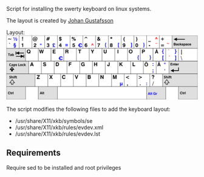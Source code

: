 Script for installing the swerty keyboard on linux systems.

The layout is created by [Johan Gustafsson](https://johanegustafsson.net/projects/swerty/)

Layout:
![Alt text](https://github.com/dawierha/swerty/blob/master/swerty-linux.svg?raw=true)

The script modifies the following files to add the keyboard layout:
* /usr/share/X11/xkb/symbols/se
* /usr/share/X11/xkb/rules/evdev.xml
* /usr/share/X11/xkb/rules/evdev.lst

## Requirements
Require sed to be installed and root privileges